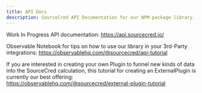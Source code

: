 ```yaml
---
title: API Docs
description: SourceCred API Documentation for our NPM package library.
---
```

Work In Progress API documentation: https://api.sourcecred.io/

Observable Notebook for tips on how to use our library in your
3rd-Party integrations:
https://observablehq.com/@sourcecred/api-tutorial

If you are interested in creating your own Plugin to funnel new kinds of data
into the SourceCred calculation, this tutorial for creating an ExternalPlugin is
currently our best offering:
https://observablehq.com/@sourcecred/external-plugin-tutorial
